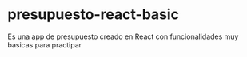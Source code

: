 # presupuesto-react-basic
Es una app de presupuesto creado en React con funcionalidades muy basicas para practipar
